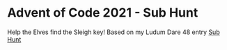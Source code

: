 # Advent of Code 2021 - Sub Hunt
Help the Elves find the Sleigh key!  Based on my Ludum Dare 48 entry [Sub Hunt](https://ldjam.com/events/ludum-dare/48/hunt-for-the-merchant-royal)
